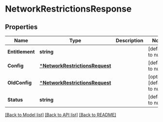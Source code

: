 # NetworkRestrictionsResponse

## Properties
Name | Type | Description | Notes
------------ | ------------- | ------------- | -------------
**Entitlement** | **string** |  | [default to null]
**Config** | [***NetworkRestrictionsRequest**](NetworkRestrictionsRequest.md) |  | [default to null]
**OldConfig** | [***NetworkRestrictionsRequest**](NetworkRestrictionsRequest.md) |  | [optional] [default to null]
**Status** | **string** |  | [default to null]

[[Back to Model list]](../README.md#documentation-for-models) [[Back to API list]](../README.md#documentation-for-api-endpoints) [[Back to README]](../README.md)

